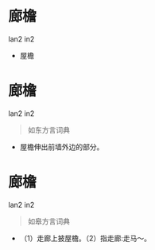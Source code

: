 # 廊檐
lan2 in2
- 屋檐

# 廊檐
lan2 in2
> 如东方言词典
- 屋檐伸出前墙外边的部分。

# 廊檐
lan2 in2
> 如皋方言词典
- （1）走廊上披屋檐。（2）指走廊:走马～。
